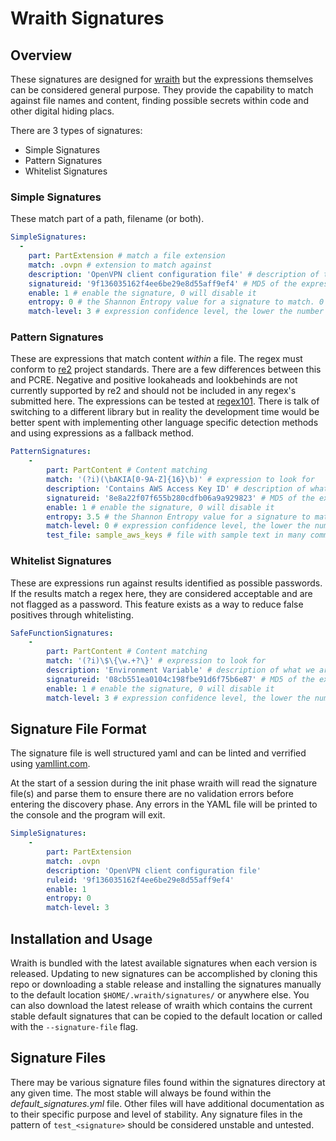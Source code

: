 # Wraith Signatures

## Overview

These signatures are designed for [wraith][1] but the expressions themselves can be considered general purpose. They provide the capability to match against file names and content, finding possible secrets within code and other digital hiding placs.

There are 3 types of signatures:

- Simple Signatures
- Pattern Signatures
- Whitelist Signatures

### Simple Signatures

These match part of a path, filename (or both).

```yaml
SimpleSignatures:
  -
    part: PartExtension # match a file extension
    match: .ovpn # extension to match against
    description: 'OpenVPN client configuration file' # description of the file type
    signatureid: '9f136035162f4ee6be29e8d55aff9ef4' # MD5 of the expression, used as a relatively unique identifer
    enable: 1 # enable the signature, 0 will disable it
    entropy: 0 # the Shannon Entropy value for a signature to match. 0 disables entropy and all matches reported. A good value for passwords is at least 4
    match-level: 3 # expression confidence level, the lower the number the less false positives but also the higher chance that something may be missed.
```
### Pattern Signatures

These are expressions that match content *within* a file. The regex must conform to [re2][2] project standards. There are a few differences between this and PCRE. Negative and positive lookaheads and lookbehinds are not currently supported by re2 and should not be included in any regex's submitted here. The expressions can be tested at [regex101][4]. There is talk of switching to a different library but in reality the development time would be better spent with implementing other language specific detection methods and using expressions as a fallback method.

```yaml
PatternSignatures:
    -
        part: PartContent # Content matching
        match: '(?i)(\bAKIA[0-9A-Z]{16}\b)' # expression to look for
        description: 'Contains AWS Access Key ID' # description of what we are looking for
        signatureid: '8e8a22f07f655b280cdfb06a9a929823' # MD5 of the expression, used as a relatively unique identifer
        enable: 1 # enable the signature, 0 will disable it
        entropy: 3.5 # the Shannon Entropy value for a signature to match. 0 disables entropy and all matches reported. A good value for passwords is at least 4
        match-level: 0 # expression confidence level, the lower the number the less false positives but also the higher chance that something may be missed.
        test_file: sample_aws_keys # file with sample text in many common languages to test against.
```
### Whitelist Signatures

These are expressions run against results identified as possible passwords. If the results match a regex here, they are considered acceptable and are not flagged as a password. This feature exists as a way to reduce false positives through whitelisting.

```yaml
SafeFunctionSignatures:
    -
        part: PartContent # Content matching
        match: '(?i)\$\{\w.+?\}' # expression to look for
        description: 'Environment Variable' # description of what we are looking for
        signatureid: '08cb551ea0104c198fbe91d6f75b6e87' # MD5 of the expression, used as a relatively unique identifer
        enable: 1 # enable the signature, 0 will disable it
        match-level: 3 # expression confidence level, the lower the number the less false positives but also the higher chance that something may be missed.
```
## Signature File Format

The signature file is well structured yaml and can be linted and verrified using [yamllint.com][3]. 

At the start of a session during the init phase wraith will read the signature file(s) and parse them to ensure there are no validation errors before entering the discovery phase. Any errors in the YAML file will be printed to the console and the program will exit.

```yaml
SimpleSignatures:
    -
        part: PartExtension
        match: .ovpn
        description: 'OpenVPN client configuration file'
        ruleid: '9f136035162f4ee6be29e8d55aff9ef4'
        enable: 1
        entropy: 0
        match-level: 3
```

## Installation and Usage

Wraith is bundled with the latest available signatures when each version is released. Updating to new signatures can be accomplished by cloning this repo or downloading a stable release and installing the signatures manually to the default location `$HOME/.wraith/signatures/` or anywhere else. You can also download the latest release of wraith which contains the current stable default signatures that can be copied to the default location or called with the `--signature-file` flag.

## Signature Files

There may be various signature files found within the signatures directory at any given time. The most stable will always be found within the *default_signatures.yml* file. Other files will have additional documentation as to their specific purpose and level of stability. Any signature files in the pattern of `test_<signature>` should be considered unstable and untested.

[1]: https://github.com/mattyjones/wraith
[2]: https://github.com/google/re2/wiki/Syntax
[3]: http://www.yamllint.com
[4]: http://regex101.com

